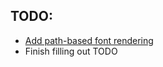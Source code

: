 
## TODO: 
* [Add path-based font rendering](https://dylanede.github.io/rusttype/rusttype/index.html)
* Finish filling out TODO
